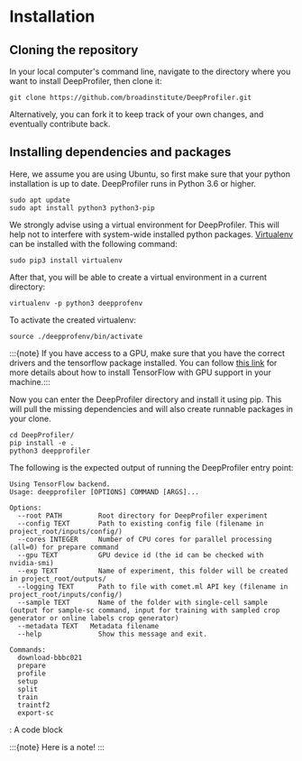 # Installation

## Cloning the repository

In your local computer's command line, navigate to the directory where you want to install DeepProfiler, then clone it:

```
git clone https://github.com/broadinstitute/DeepProfiler.git
```

Alternatively, you can fork it to keep track of your own changes, and eventually contribute back.

## Installing dependencies and packages

Here, we assume you are using Ubuntu, so first make sure that your python installation is up to date. DeepProfiler runs in Python 3.6 or higher.

```
sudo apt update
sudo apt install python3 python3-pip
```
We strongly advise using a virtual environment for DeepProfiler. This will help not to interfere with system-wide installed python packages. [Virtualenv](https://pypi.org/project/virtualenv/) can be installed with the following command:

```
sudo pip3 install virtualenv
```

After that, you will be able to create a virtual environment in a current directory:

```
virtualenv -p python3 deepprofenv
```

To activate the created virtualenv:
```
source ./deepprofenv/bin/activate
```

:::{note}
If you have access to a GPU, make sure that you have the correct drivers and the tensorflow package installed. You can follow [this link](https://www.tensorflow.org/install) for more details about how to install TensorFlow with GPU support in your machine.:::

Now you can enter the DeepProfiler directory and install it using pip. This will pull the missing dependencies and will also create runnable packages in your clone.
```
cd DeepProfiler/
pip install -e .
python3 deepprofiler
```
The following is the expected output of running the DeepProfiler entry point:
```
Using TensorFlow backend.
Usage: deepprofiler [OPTIONS] COMMAND [ARGS]...
 
Options:
  --root PATH         Root directory for DeepProfiler experiment
  --config TEXT       Path to existing config file (filename in project_root/inputs/config/)
  --cores INTEGER     Number of CPU cores for parallel processing (all=0) for prepare command
  --gpu TEXT          GPU device id (the id can be checked with nvidia-smi)
  --exp TEXT          Name of experiment, this folder will be created in project_root/outputs/
  --logging TEXT      Path to file with comet.ml API key (filename in project_root/inputs/config/)
  --sample TEXT       Name of the folder with single-cell sample (output for sample-sc command, input for training with sampled crop generator or online labels crop generator)
  --metadata TEXT	Metadata filename
  --help              Show this message and exit.
 
Commands:
  download-bbbc021
  prepare
  profile
  setup
  split
  train
  traintf2
  export-sc

```

:     A code block

:::{note}
Here is a note!
:::
